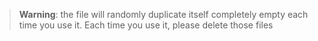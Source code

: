 > **Warning**: the file will randomly duplicate itself completely empty each time you use it. Each time you use it, please delete those files
